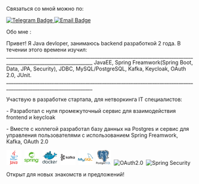 


<div id="badges">
  
  <p>Связаться со мной можно по:</p>
  
  <a href="https://t.me/BikbaevArtur">
    <img src="https://img.shields.io/badge/Telegram-blue?logo=Telegram&logoColor=white" alt="Telegram Badge"/>
  </a>
  <a href="mailto:bigbyar4i@icloud.com">
    <img src="https://img.shields.io/badge/Email-red?logo=Gmail&logoColor=white" alt="Email Badge"/>
  </a>
</div>
<p></p>
<p>Обо мне :</p>
<p></p>
Привет! Я Java devloper, занимаюсь backend разработкой 2 года. В течении этого времени изучил: 
__________________________________________________________________________________________________________________
JavaEE, Spring Freamwork(Spring Boot, Data, JPA, Security), JDBC, MySQL/PostgreSQL, Kafka, Keycloak, OAuth 2.0, JUnit. 
__________________________________________________________________________________________________________________
<p></p>
Участвую в разработке стартапа, для нетворкинга IT специалистов: 
<p></p>
<p>
- Разработал c нуля промежуточный сервис для взаимодействия frontend и keycloak
</p>
<p></p>
<p>
- Вместе с коллегой разработал базу данных на Postgres и сервис для управления пользователями с использованием Spring Freamwork, Kafka, OAuth 2.0 
</p>

<div>
  <img src="https://github.com/devicons/devicon/blob/master/icons/java/java-original-wordmark.svg" title="Java" alt="Java" width="40" height="40"/>&nbsp;
  <img src="https://github.com/devicons/devicon/blob/master/icons/spring/spring-original-wordmark.svg" title="Spring Boot" alt="Spring Boot" width="40" height="40"/>&nbsp;
  <img src="https://github.com/devicons/devicon/blob/master/icons/docker/docker-original-wordmark.svg" title="Docker" alt="Docker" width="40" height="40"/>&nbsp;
  <img src="https://github.com/devicons/devicon/blob/master/icons/apachekafka/apachekafka-original-wordmark.svg" title="Kafka" alt="Kafka" width="40" height="40"/>&nbsp;
  <img src="https://github.com/devicons/devicon/blob/master/icons/mysql/mysql-original-wordmark.svg" title="MySQL" alt="MySQL" width="40" height="40"/>&nbsp;
  <img src="https://github.com/devicons/devicon/blob/master/icons/postgresql/postgresql-original-wordmark.svg" title="PostgreSQL" alt="PostgreSQL" width="40" height="40"/>&nbsp;
  <img src="https://img.shields.io/badge/OAuth2.0-Authorization-green" alt="OAuth2.0" width="60" height="20"/>&nbsp;
  <img src="https://img.shields.io/badge/Spring_Security-Security-blue" alt="Spring Security" width="60" height="20"/>
</div>

Открыт для новых знакомств и предложений!
